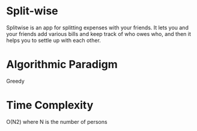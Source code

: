 # Split-wise
  Splitwise is an app for splitting expenses with your friends. 
  It lets you and your friends add various bills and keep track of who owes who, and then it helps you to settle up with each other.
  
# Algorithmic Paradigm
  Greedy

# Time Complexity
  O(N2) where N is the number of persons
